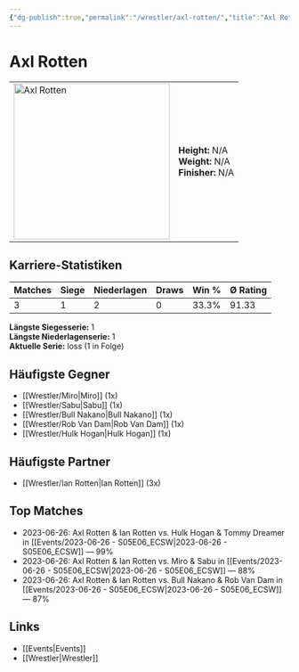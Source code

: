 ```yaml
---
{"dg-publish":true,"permalink":"/wrestler/axl-rotten/","title":"Axl Rotten","tags":["wrestler"],"noteIcon":""}
---
```



# Axl Rotten

<table>
        <tr>
        <td><img src="https://github.com/CptSpaulding1980/choke-slam-wrestling/releases/download/images/Axl_Rotten.png" width="280" alt="Axl Rotten"></td>
        <td>
        <b>Height:</b> N/A<br>
        <b>Weight:</b> N/A<br>
        <b>Finisher:</b> N/A<br>
        </td>
        </tr>
        </table>
        
## Karriere-Statistiken

| Matches | Siege | Niederlagen | Draws | Win % | Ø Rating |
|---------|-------|-------------|-------|-------|-----------|
| 3 | 1 | 2 | 0 | 33.3% | 91.33 |

**Längste Siegesserie:** 1<br>**Längste Niederlagenserie:** 1<br>**Aktuelle Serie:** loss (1 in Folge)


## Häufigste Gegner
- [[Wrestler/Miro\|Miro]] (1x)
- [[Wrestler/Sabu\|Sabu]] (1x)
- [[Wrestler/Bull Nakano\|Bull Nakano]] (1x)
- [[Wrestler/Rob Van Dam\|Rob Van Dam]] (1x)
- [[Wrestler/Hulk Hogan\|Hulk Hogan]] (1x)

## Häufigste Partner
- [[Wrestler/Ian Rotten\|Ian Rotten]] (3x)

## Top Matches
- 2023-06-26: Axl Rotten & Ian Rotten vs. Hulk Hogan & Tommy Dreamer in [[Events/2023-06-26 - S05E06_ECSW\|2023-06-26 - S05E06_ECSW]] — 99%
- 2023-06-26: Axl Rotten & Ian Rotten vs. Miro & Sabu in [[Events/2023-06-26 - S05E06_ECSW\|2023-06-26 - S05E06_ECSW]] — 88%
- 2023-06-26: Axl Rotten & Ian Rotten vs. Bull Nakano & Rob Van Dam in [[Events/2023-06-26 - S05E06_ECSW\|2023-06-26 - S05E06_ECSW]] — 87%

## Links
- [[Events\|Events]]
- [[Wrestler\|Wrestler]]
